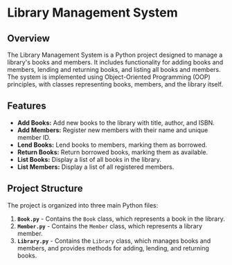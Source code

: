 # Library Management System

## Overview

The Library Management System is a Python project designed to manage a library's books and members. It includes functionality for adding books and members, lending and returning books, and listing all books and members. The system is implemented using Object-Oriented Programming (OOP) principles, with classes representing books, members, and the library itself.

## Features

- **Add Books:** Add new books to the library with title, author, and ISBN.
- **Add Members:** Register new members with their name and unique member ID.
- **Lend Books:** Lend books to members, marking them as borrowed.
- **Return Books:** Return borrowed books, marking them as available.
- **List Books:** Display a list of all books in the library.
- **List Members:** Display a list of all registered members.

## Project Structure

The project is organized into three main Python files:

1. **`Book.py`** - Contains the `Book` class, which represents a book in the library.
2. **`Member.py`** - Contains the `Member` class, which represents a library member.
3. **`Library.py`** - Contains the `Library` class, which manages books and members, and provides methods for adding, lending, and returning books.
